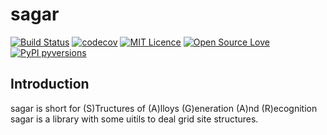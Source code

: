 # sagar

[![Build Status](https://travis-ci.org/unkcpz/sagar.svg?branch=master)](https://travis-ci.org/unkcpz/sagar)
[![codecov](https://codecov.io/gh/unkcpz/sagar/branch/master/graph/badge.svg)](https://codecov.io/gh/unkcpz/sagar)
[![MIT Licence](https://badges.frapsoft.com/os/mit/mit.svg?v=103)](https://opensource.org/licenses/mit-license.php)
[![Open Source Love](https://badges.frapsoft.com/os/v1/open-source.svg?v=103)](https://github.com/ellerbrock/open-source-badges/)
[![PyPI pyversions](https://img.shields.io/pypi/pyversions/ansicolortags.svg)](https://pypi.python.org/pypi/ansicolortags/)

## Introduction
sagar is short for (S)Tructures of (A)lloys (G)eneration (A)nd (R)ecognition
sagar is a library with some uitils to deal grid site
 structures.
